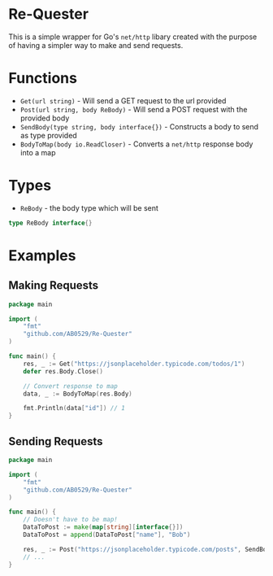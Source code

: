 # Re-Quester

This is a simple wrapper for Go's `net/http` libary created with the purpose of having a simpler way to make and send requests.

# Functions

- `Get(url string)` - Will send a GET request to the url provided
- `Post(url string, body ReBody)` - Will send a POST request with the provided body
- `SendBody(type string, body interface{})` - Constructs a body to send as type provided
- `BodyToMap(body io.ReadCloser)` - Converts a `net/http` response body into a map

# Types
- `ReBody` - the body type which will be sent

```go
type ReBody interface{}
```

# Examples

## Making Requests

```go
package main

import (
    "fmt"
    "github.com/AB0529/Re-Quester"
)

func main() {
	res, _ := Get("https://jsonplaceholder.typicode.com/todos/1")
	defer res.Body.Close()

	// Convert response to map
	data, _ := BodyToMap(res.Body)

	fmt.Println(data["id"]) // 1
}
```

## Sending Requests

```go
package main

import (
    "fmt"
    "github.com/AB0529/Re-Quester"
)

func main() {
    // Doesn't have to be map!
    DataToPost := make(map[string][interface{}]) 
    DataToPost = append(DataToPost["name"], "Bob")

    res, _ := Post("https://jsonplaceholder.typicode.com/posts", SendBody("json", DataToPost))
    // ...
}
```